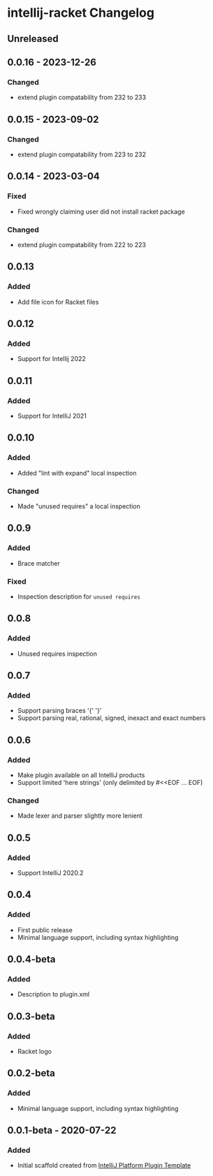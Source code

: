 <!-- Keep a Changelog guide -> https://keepachangelog.com -->

# intellij-racket Changelog

## Unreleased

## 0.0.16 - 2023-12-26

### Changed
- extend plugin compatability from 232 to 233

## 0.0.15 - 2023-09-02

### Changed
- extend plugin compatability from 223 to 232

## 0.0.14 - 2023-03-04

### Fixed
- Fixed wrongly claiming user did not install racket package

### Changed
- extend plugin compatability from 222 to 223

## 0.0.13

### Added
- Add file icon for Racket files

## 0.0.12

### Added
- Support for Intellij 2022

## 0.0.11

### Added
- Support for IntelliJ 2021

## 0.0.10

### Added
- Added "lint with expand" local inspection

### Changed
- Made "unused requires" a local inspection

## 0.0.9

### Added
- Brace matcher

### Fixed
- Inspection description for `unused requires`

## 0.0.8

### Added
- Unused requires inspection

## 0.0.7

### Added
- Support parsing braces '{' '}'
- Support parsing real, rational, signed, inexact and exact numbers

## 0.0.6

### Added
- Make plugin available on all IntelliJ products
- Support limited 'here strings' (only delimited by #<<EOF ... EOF)

### Changed
- Made lexer and parser slightly more lenient

## 0.0.5

### Added
- Support IntelliJ 2020.2

## 0.0.4

### Added
- First public release
- Minimal language support, including syntax highlighting

## 0.0.4-beta

### Added
- Description to plugin.xml

## 0.0.3-beta

### Added
- Racket logo

## 0.0.2-beta

### Added
- Minimal language support, including syntax highlighting

## 0.0.1-beta - 2020-07-22

### Added
- Initial scaffold created from [IntelliJ Platform Plugin Template](https://github.com/JetBrains/intellij-platform-plugin-template)
